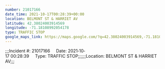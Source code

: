 ```yaml
---
number: 21017166
date_time: 2021-10-17T00:28:39+00:00
location: BELMONT ST & HARRIET AV
latitude: 42.38024003914569
longitude: -71.18108992054178
type: TRAFFIC STOP
google_maps_link: https://maps.google.com/?q=42.38024003914569,-71.18108992054178
---
```


;;;Incident #: 21017166     Date: 2021‐10‐17 00:28:39     Type: TRAFFIC STOP;;;;;;Location: BELMONT ST & HARRIET AV;;;
